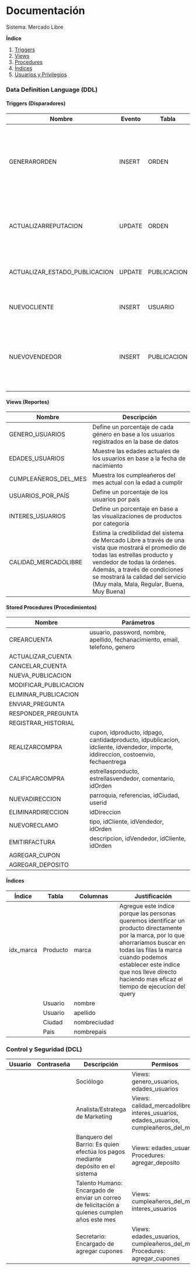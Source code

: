 # Documentación
Sistema: Mercado Libre

**Índice**   
1. [Triggers](#id1)
2. [Views](#id2)
3. [Procedures](#id3)
4. [Índices](#id4)
5. [Usuarios y Privilegios](#id5)

### Data Definition Language (DDL)
#### Triggers (Disparadores) <a name="id1"></a>
|  Nombre | Evento  | Tabla   | Tiempo   | Descripción   |
| ------------ | ------------ | ------------ | ------------ | ------------ |
| GENERARORDEN   | INSERT  | ORDEN  | AFTER  |  Se actualiza el stock disponible y la cantidad de veces que puede aplicar un cupón al generar una orden |
| ACTUALIZARREPUTACION   | UPDATE   | ORDEN  | AFTER  |  Recalcula la reputación del vendedor con la nueva calificación   |
| ACTUALIZAR_ESTADO_PUBLICACION   | UPDATE   | PUBLICACION  | BEFORE  |  Cambia el estado de la publicación según el stock |
| NUEVOCLIENTE    | INSERT   | USUARIO   | AFTER  | Todo nuevo usuario es considerado cliente  |
| NUEVOVENDEDOR  | INSERT   | PUBLICACION  | BEFORE  | El usuario se convierte en vendedor cuando realiza por primera vez una publicación   |

#### Views (Reportes) <a name="id2"></a>
| Nombre  | Descripción  |
| ------------ | ------------ |
| GENERO_USUARIOS   |  Define un porcentaje de cada género en base a los usuarios registrados en la base de datos |
| EDADES_USUARIOS  | Muestre las edades actuales de los usuarios en base a la fecha de nacimiento  |
| CUMPLEAÑEROS_DEL_MES   | Muestra los cumpleañeros del mes actual con la edad a cumplir |
| USUARIOS_POR_PAÍS | Define un porcentaje de los usuarios por país |
| INTERES_USUARIOS | Define un porcentaje en base a las visualizaciones de productos por categoría  |
| CALIDAD_MERCADOLIBRE | Estima la credibilidad del sistema de Mercado Libre a través de una vista que mostrará el promedio de todas las estrellas producto y vendedor de todas la órdenes. Además, a través de condiciones se mostrará la calidad del servicio (Muy mala, Mala, Regular, Buena, Muy Buena) |

#### Stored Procedures (Procedimientos) <a name="id3"></a>

| Nombre   | Parámetros   |
| ------------ | ------------ |
| CREARCUENTA  | usuario, password, nombre, apellido, fechanacimiento, email, telefono, genero  |
| ACTUALIZAR_CUENTA  |   |
| CANCELAR_CUENTA  |   |
| NUEVA_PUBLICACION  |   |
| MODIFICAR_PUBLICACION  |   |
| ELIMINAR_PUBLICACION  |   |
| ENVIAR_PREGUNTA |   |
| RESPONDER_PREGUNTA  |   |
| REGISTRAR_HISTORIAL  |   |
| REALIZARCOMPRA  |  cupon, idproducto, idpago, cantidadproducto, idpublicacion, idcliente, idvendedor, importe, iddireccion, costoenvio, fechaentrega |
| CALIFICARCOMPRA  | estrellasproducto, estrellasvendedor, comentario,  idOrden |
| NUEVADIRECCION  | parroquia, referencias, idCiudad, userid  |
| ELIMINARDIRECCION | idDireccion  |
| NUEVORECLAMO |  tipo, idCliente, idVendedor, idOrden |
| EMITIRFACTURA | descripcion, idVendedor, idCliente, idOrden |
| AGREGAR_CUPON |  |
| AGREGAR_DEPOSITO |   |



#### Índices <a name="id4"></a>

| Índice  | Tabla   | Columnas  | Justificación
| ------------ | ------------ | ------------ | ------------ |
| idx_marca  | Producto | marca  | Agregue este indice porque las personas queremos identificar un producto directamente por la marca, por lo que ahorrariamos buscar en todas las filas la marca cuando podemos establecer este indice que nos lleve directo haciendo mas eficaz el tiempo de ejecucion del query |
|   | Usuario  | nombre   |  |
|   | Usuario  | apellido  |  |
|   | Ciudad  | nombreciudad  |  |
|   | Pais  | nombrepais  |  |


### Control y Seguridad (DCL) <a name="id5"></a>

| Usuario  | Contraseña   | Descripción  | Permisos
| ------------ | ------------ | ------------ | ------------ |
|   |   | Sociólogo  | Views: genero_usuarios, edades_usuarios |
|   |   | Analista/Estratega de Marketing  | Views: calidad_mercadolibre, interes_usuarios, edades_usuarios, cumpleañeros_del_mes  |
|   |   | Banquero del Barrio: Es quien efectúa los pagos mediante depósito en el sistema   | Views: edades_usuarios Procedures: agregar_deposito  |
|   |   | Talento Humano: Encargado de enviar un correo de felicitación a quienes cumplen años este mes  | Views: cumpleañeros_del_mes, interes_usuarios  |
|   |   | Secretario: Encargado de agregar cupones | Views: edades_usuarios, cumpleañeros_del_mes Procedures: agregar_cupones |


